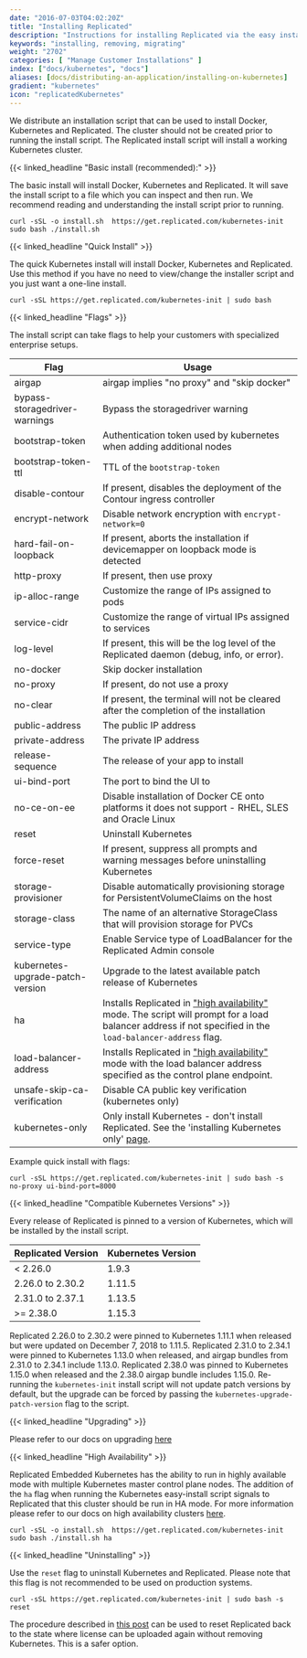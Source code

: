 ```yaml
---
date: "2016-07-03T04:02:20Z"
title: "Installing Replicated"
description: "Instructions for installing Replicated via the easy install script, manually or behind a proxy. Also includes instructions for uninstalling Replicated."
keywords: "installing, removing, migrating"
weight: "2702"
categories: [ "Manage Customer Installations" ]
index: ["docs/kubernetes", "docs"]
aliases: [docs/distributing-an-application/installing-on-kubernetes]
gradient: "kubernetes"
icon: "replicatedKubernetes"
---
```


We distribute an installation script that can be used to install Docker, Kubernetes and Replicated. The cluster should not be created prior to running the install script. The Replicated install script will install a working Kubernetes cluster.

{{< linked_headline "Basic install (recommended):" >}}

The basic install will install Docker, Kubernetes and Replicated. It will save the install script to a file which you can inspect and then run. We recommend reading and understanding the install script prior to running.

```shell
curl -sSL -o install.sh  https://get.replicated.com/kubernetes-init
sudo bash ./install.sh
```

{{< linked_headline "Quick Install" >}}

The quick Kubernetes install will install Docker, Kubernetes and Replicated. Use this method if you have no need to view/change the installer script and you just want a one-line install.

```shell
curl -sSL https://get.replicated.com/kubernetes-init | sudo bash
```

{{< linked_headline "Flags" >}}

The install script can take flags to help your customers with specialized enterprise setups.

| Flag                             | Usage                                                                                              |
| -------------------------------- | -------------------------------------------------------------------------------------------------- |
| airgap                           | airgap implies "no proxy" and "skip docker"                                                        |
| bypass-storagedriver-warnings    | Bypass the storagedriver warning                                                                   |
| bootstrap-token                  | Authentication token used by kubernetes when adding additional nodes                               |
| bootstrap-token-ttl              | TTL of the `bootstrap-token`                                                                       |
| disable-contour                  | If present, disables the deployment of the Contour ingress controller                              |
| encrypt-network                  | Disable network encryption with `encrypt-network=0`                                                |
| hard-fail-on-loopback            | If present, aborts the installation if devicemapper on loopback mode is detected                   |
| http-proxy                       | If present, then use proxy                                                                         |
| ip-alloc-range                   | Customize the range of IPs assigned to pods                                                        |
| service-cidr                     | Customize the range of virtual IPs assigned to services                                            |
| log-level                        | If present, this will be the log level of the Replicated daemon (debug, info, or error).           |
| no-docker                        | Skip docker installation                                                                           |
| no-proxy                         | If present, do not use a proxy                                                                     |
| no-clear                         | If present, the terminal will not be cleared after the completion of the installation              |
| public-address                   | The public IP address                                                                              |
| private-address                  | The private IP address                                                                             |
| release-sequence                 | The release of your app to install                                                                 |
| ui-bind-port                     | The port to bind the UI to                                                                         |
| no-ce-on-ee                      | Disable installation of Docker CE onto platforms it does not support - RHEL, SLES and Oracle Linux |
| reset                            | Uninstall Kubernetes                                                                               |
| force-reset                      | If present, suppress all prompts and warning messages before uninstalling Kubernetes               |
| storage-provisioner              | Disable automatically provisioning storage for PersistentVolumeClaims on the host                  |
| storage-class                    | The name of an alternative StorageClass that will provision storage for PVCs                       |
| service-type                     | Enable Service type of LoadBalancer for the Replicated Admin console                               |
| kubernetes-upgrade-patch-version | Upgrade to the latest available patch release of Kubernetes                                        |
| ha | Installs Replicated in ["high availability"](/docs/kubernetes/customer-installations/high-availability/) mode. The script will prompt for a load balancer address if not specified in the `load-balancer-address` flag. |
| load-balancer-address | Installs Replicated in ["high availability"](/docs/kubernetes/customer-installations/high-availability/) mode with the load balancer address specified as the control plane endpoint. |
| unsafe-skip-ca-verification | Disable CA public key verification (kubernetes only) |
| kubernetes-only | Only install Kubernetes - don't install Replicated. See the 'installing Kubernetes only' [page](/docs/kubernetes/customer-installations/installing-k8s-only/). |

Example quick install with flags:

```shell
curl -sSL https://get.replicated.com/kubernetes-init | sudo bash -s no-proxy ui-bind-port=8000
```

{{< linked_headline "Compatible Kubernetes Versions" >}}

Every release of Replicated is pinned to a version of Kubernetes, which will be installed by the install script.

| Replicated Version | Kubernetes Version |
| ------------------ | ------------------ |
| < 2.26.0           | 1.9.3              |
| 2.26.0 to 2.30.2   | 1.11.5             |
| 2.31.0 to 2.37.1   | 1.13.5             |
| >= 2.38.0          | 1.15.3             |

Replicated 2.26.0 to 2.30.2 were pinned to Kubernetes 1.11.1 when released but were updated on December 7, 2018 to 1.11.5.
Replicated 2.31.0 to 2.34.1 were pinned to Kubernetes 1.13.0 when released, and airgap bundles from 2.31.0 to 2.34.1 include 1.13.0.
Replicated 2.38.0 was pinned to Kubernetes 1.15.0 when released and the 2.38.0 airgap bundle includes 1.15.0.
Re-running the `kubernetes-init` install script will not update patch versions by default, but the upgrade can be forced by passing the `kubernetes-upgrade-patch-version` flag to the script.

{{< linked_headline "Upgrading" >}}

Please refer to our docs on upgrading [here](../upgrading)

{{< linked_headline "High Availability" >}}

Replicated Embedded Kubernetes has the ability to run in highly available mode with multiple Kubernetes master control plane nodes. The addition of the `ha` flag when running the Kubernetes easy-install script signals to Replicated that this cluster should be run in HA mode. For more information please refer to our docs on high availability clusters [here](../high-availability).

```shell
curl -sSL -o install.sh  https://get.replicated.com/kubernetes-init
sudo bash ./install.sh ha
```

{{< linked_headline "Uninstalling" >}}

Use the `reset` flag to uninstall Kubernetes and Replicated.  Please note that this flag is not recommended to be used on production systems.

```shell
curl -sSL https://get.replicated.com/kubernetes-init | sudo bash -s reset
```

The procedure described in [this post](https://help.replicated.com/community/t/uninstall-a-kubernetes-replicated-application/295) can be used to reset Replicated back to the state where license can be uploaded again without removing Kubernetes.  This is a safer option.
